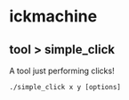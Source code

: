 ickmachine
===========


## tool > simple_click

A tool just performing clicks!

```
./simple_click x y [options]
```




